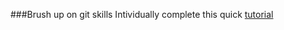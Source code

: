 ###Brush up on git skills
Intividually complete this quick [tutorial](https://try.github.io/levels/1/challenges/1)
